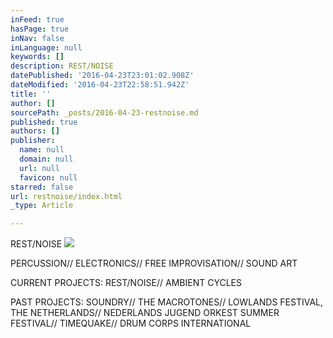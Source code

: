 ```yaml
---
inFeed: true
hasPage: true
inNav: false
inLanguage: null
keywords: []
description: REST/NOISE
datePublished: '2016-04-23T23:01:02.908Z'
dateModified: '2016-04-23T22:58:51.942Z'
title: ''
author: []
sourcePath: _posts/2016-04-23-restnoise.md
published: true
authors: []
publisher:
  name: null
  domain: null
  url: null
  favicon: null
starred: false
url: restnoise/index.html
_type: Article

---
```

REST/NOISE
![](https://the-grid-user-content.s3-us-west-2.amazonaws.com/09117c77-36b2-4e0b-b8ef-089fa3d50307.jpg)

PERCUSSION// ELECTRONICS// FREE IMPROVISATION// SOUND ART

CURRENT PROJECTS: REST/NOISE// AMBIENT CYCLES

PAST PROJECTS: SOUNDRY// THE MACROTONES// LOWLANDS FESTIVAL, THE NETHERLANDS// NEDERLANDS JUGEND ORKEST SUMMER FESTIVAL// TIMEQUAKE// DRUM CORPS INTERNATIONAL